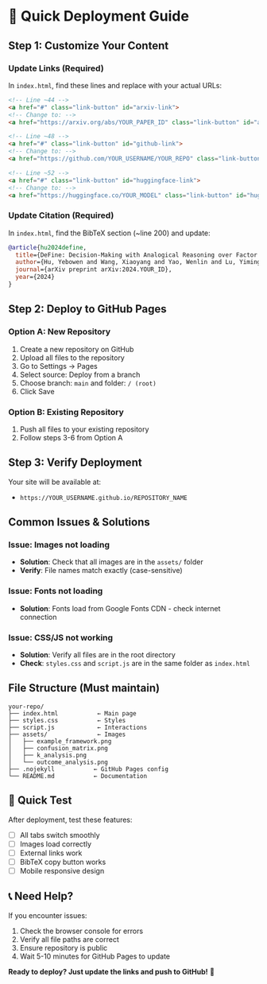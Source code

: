 # 🚀 Quick Deployment Guide

## Step 1: Customize Your Content

### Update Links (Required)
In `index.html`, find these lines and replace with your actual URLs:

```html
<!-- Line ~44 -->
<a href="#" class="link-button" id="arxiv-link">
<!-- Change to: -->
<a href="https://arxiv.org/abs/YOUR_PAPER_ID" class="link-button" id="arxiv-link">

<!-- Line ~48 -->
<a href="#" class="link-button" id="github-link">
<!-- Change to: -->
<a href="https://github.com/YOUR_USERNAME/YOUR_REPO" class="link-button" id="github-link">

<!-- Line ~52 -->
<a href="#" class="link-button" id="huggingface-link">
<!-- Change to: -->
<a href="https://huggingface.co/YOUR_MODEL" class="link-button" id="huggingface-link">
```

### Update Citation (Required)
In `index.html`, find the BibTeX section (~line 200) and update:

```bibtex
@article{hu2024define,
  title={DeFine: Decision-Making with Analogical Reasoning over Factor Profiles},
  author={Hu, Yebowen and Wang, Xiaoyang and Yao, Wenlin and Lu, Yiming and Zhang, Daoan and Foroosh, Hassan and Yu, Dong and Liu, Fei},
  journal={arXiv preprint arXiv:2024.YOUR_ID},
  year={2024}
}
```

## Step 2: Deploy to GitHub Pages

### Option A: New Repository
1. Create a new repository on GitHub
2. Upload all files to the repository
3. Go to Settings → Pages
4. Select source: Deploy from a branch
5. Choose branch: `main` and folder: `/ (root)`
6. Click Save

### Option B: Existing Repository
1. Push all files to your existing repository
2. Follow steps 3-6 from Option A

## Step 3: Verify Deployment

Your site will be available at:
- `https://YOUR_USERNAME.github.io/REPOSITORY_NAME`

## Common Issues & Solutions

### Issue: Images not loading
- **Solution**: Check that all images are in the `assets/` folder
- **Verify**: File names match exactly (case-sensitive)

### Issue: Fonts not loading
- **Solution**: Fonts load from Google Fonts CDN - check internet connection

### Issue: CSS/JS not working
- **Solution**: Verify all files are in the root directory
- **Check**: `styles.css` and `script.js` are in the same folder as `index.html`

## File Structure (Must maintain)

```
your-repo/
├── index.html           ← Main page
├── styles.css           ← Styles
├── script.js            ← Interactions
├── assets/              ← Images
│   ├── example_framework.png
│   ├── confusion_matrix.png
│   ├── k_analysis.png
│   └── outcome_analysis.png
├── .nojekyll           ← GitHub Pages config
└── README.md           ← Documentation
```

## 🎯 Quick Test

After deployment, test these features:
- [ ] All tabs switch smoothly
- [ ] Images load correctly
- [ ] External links work
- [ ] BibTeX copy button works
- [ ] Mobile responsive design

## 📞 Need Help?

If you encounter issues:
1. Check the browser console for errors
2. Verify all file paths are correct
3. Ensure repository is public
4. Wait 5-10 minutes for GitHub Pages to update

**Ready to deploy? Just update the links and push to GitHub!** 🚀